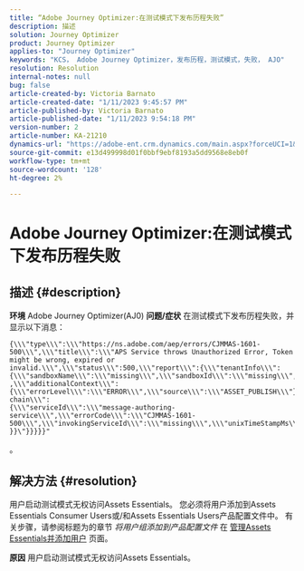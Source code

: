 ```yaml
---
title: “Adobe Journey Optimizer:在测试模式下发布历程失败”
description: 描述
solution: Journey Optimizer
product: Journey Optimizer
applies-to: "Journey Optimizer"
keywords: "KCS， Adobe Journey Optimizer，发布历程，测试模式，失败， AJO"
resolution: Resolution
internal-notes: null
bug: false
article-created-by: Victoria Barnato
article-created-date: "1/11/2023 9:45:57 PM"
article-published-by: Victoria Barnato
article-published-date: "1/11/2023 9:54:18 PM"
version-number: 2
article-number: KA-21210
dynamics-url: "https://adobe-ent.crm.dynamics.com/main.aspx?forceUCI=1&pagetype=entityrecord&etn=knowledgearticle&id=1382fa53-f991-ed11-aad1-6045bd006d92"
source-git-commit: e13d499998d01f0bbf9ebf8193a5dd9568e8eb0f
workflow-type: tm+mt
source-wordcount: '128'
ht-degree: 2%

---
```


# Adobe Journey Optimizer:在测试模式下发布历程失败

## 描述 {#description}

<b>环境</b>
Adobe Journey Optimizer(AJ0)
<b>问题/症状</b>
在测试模式下发布历程失败，并显示以下消息：


```
{\\\"type\\\":\\\"https://ns.adobe.com/aep/errors/CJMMAS-1601-500\\\",\\\"title\\\":\\\"APS Service throws Unauthorized Error, Token might be wrong, expired or invalid.\\\",\\\"status\\\":500,\\\"report\\\":{\\\"tenantInfo\\\":
{\\\"sandboxName\\\":\\\"missing\\\",\\\"sandboxId\\\":\\\"missing\\\",\\\"imsOrgId\\\":\\\"missing\\\"}
,\\\"additionalContext\\\":{\\\"errorLevel\\\":\\\"ERROR\\\",\\\"source\\\":\\\"ASSET_PUBLISH\\\"}},\\\"error-chain\\\":
{\\\"serviceId\\\":\\\"message-authoring-service\\\",\\\"errorCode\\\":\\\"CJMMAS-1601-500\\\",\\\"invokingServiceId\\\":\\\"missing\\\",\\\"unixTimeStampMs\\\":«REDACTED»}
}}\"}}}}}"
```

。

## 解决方法 {#resolution}


用户启动测试模式无权访问Assets Essentials。 您必须将用户添加到Assets Essentials Consumer Users或/和Assets Essentials Users产品配置文件中。 有关步骤，请参阅标题为的章节 *将用户组添加到产品配置文件* 在 [管理Assets Essentials并添加用户](https://experienceleague.adobe.com/docs/experience-manager-assets-essentials/help/get-started-admins/deploy-administer.html?lang=en#add-users-to-product-profiles) 页面。

<b>原因</b>
用户启动测试模式无权访问Assets Essentials。
